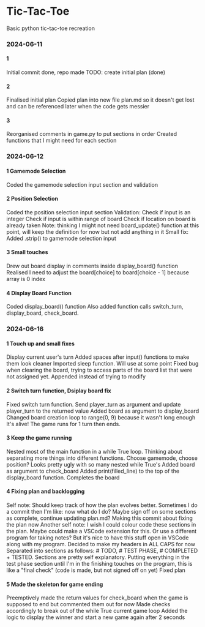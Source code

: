 # Tic-Tac-Toe
 Basic python tic-tac-toe recreation

### 2024-06-11
#### 1
Initial commit done, repo made
TODO: create initial plan (done)

#### 2
Finalised initial plan
Copied plan into new file plan.md so it doesn't get lost and can be referenced later when the code gets messier

#### 3
Reorganised comments in game.py to put sections in order
Created functions that I might need for each section

### 2024-06-12
#### 1 Gamemode Selection
Coded the gamemode selection input section and validation

#### 2 Position Selection
Coded the position selection input section
Validation:
    Check if input is an integer
    Check if input is within range of board
    Check if location on board is already taken
Note: thinking I might not need board_update() function at this point, will keep the definition for now but not add anything in it
Small fix: Added .strip() to gamemode selection input

#### 3 Small touches
Drew out board display in comments inside display_board() function
Realised I need to adjust the board[choice] to board[choice - 1] because array is 0 index

#### 4 Display Board Function
Coded display_board() function
Also added function calls switch_turn, display_board, check_board.

### 2024-06-16
#### 1 Touch up and small fixes
Display current user's turn
Added spaces after input() functions to make them look cleaner
Imported sleep function. Will use at some point
Fixed bug when clearing the board, trying to access parts of the board list that were not assigned yet. Appended instead of trying to modify

#### 2 Switch turn function, Dsiplay board fix
Fixed switch turn function. Send player_turn as argument and update player_turn to the returned value
Added board as argument to display_board
Changed board creation loop to range(0, 9) because it wasn't long enough
It's alive! The game runs for 1 turn then ends.

#### 3 Keep the game running
Nested most of the main function in a while True loop.
Thinking about separating more things into different functions. Choose gamemode, choose position? Looks pretty ugly with so many nested while True's
Added board as argument to check_board
Added print(filled_line) to the top of the display_board function. Completes the board

#### 4 Fixing plan and backlogging
Self note: Should keep track of how the plan evolves better. Sometimes I do a commit then I'm like: now what do I do? Maybe sign off on some sections as complete, continue updating plan.md?
Making this commit about fixing the plan now
Another self note: I wish I could colour code these sections in the plan. Maybe could make a VSCode extension for this. Or use a different program for taking notes? But it's nice to have this stuff open in VSCode along with my program. Decided to make my headers in ALL CAPS for now
Separated into sections as follows: # TODO, # TEST PHASE, # COMPLETED + TESTED.
Sections are pretty self explanatory. Putting everything in the test phase section until I'm in the finishing touches on the program, this is like a "final check" (code is made, but not signed off on yet)
Fixed plan

#### 5 Made the skeleton for game ending
Preemptively made the return values for check_board when the game is supposed to end but commented them out for now
Made checks accordingly to break out of the while True current game loop
Added the logic to display the winner and start a new game again after 2 seconds